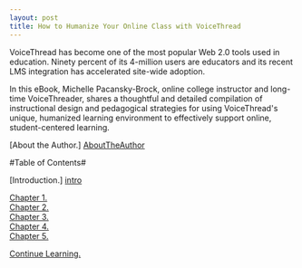 ```yaml
---
layout: post
title: How to Humanize Your Online Class with VoiceThread
---
```


VoiceThread has become one of the most popular Web 2.0 tools used in education. Ninety percent of its 4-million users are educators and its recent LMS integration has accelerated site-wide adoption.

In this eBook, Michelle Pacansky-Brock, online college instructor and long-time VoiceThreader, shares a thoughtful and detailed compilation of instructional design and pedagogical strategies for using VoiceThread's unique, humanized learning environment to effectively support online, student-centered learning.

[About the Author.] [AboutTheAuthor]

#Table of Contents#

[Introduction.] [intro]

[Chapter 1.][art1]  
[Chapter 2.][art2]  
[Chapter 3.][art3]  
[Chapter 4.][art4]  
[Chapter 5.][art5]  

[Continue Learning.][art6]  


[AboutTheAuthor]: AboutTheAuthor.html
[intro]: intro.html
[art1]: article1.html
[art2]: article2.html
[art3]: article3.html
[art4]: article4.html
[art5]: article5.html
[art6]: article6.html

